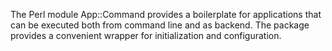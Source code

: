 The Perl module App::Command provides a boilerplate for applications that can
be executed both from command line and as backend. The package provides
a convenient wrapper for initialization and configuration.
